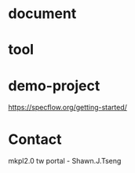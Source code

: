 # document

# tool

# demo-project
https://specflow.org/getting-started/

# Contact
mkpl2.0 tw portal - Shawn.J.Tseng